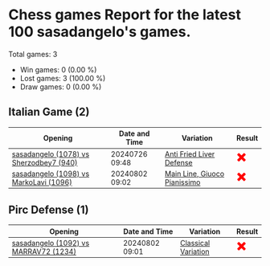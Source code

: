 # Chess games Report for the latest 100 sasadangelo's games.

Total games: 3
- Win games: 0 (0.00 %)
- Lost games: 3 (100.00 %)
- Draw games: 0 (0.00 %)

## Italian Game (2)

| Opening | Date and Time | Variation | Result |
|---------|---------------|-----------|--------|
| [sasadangelo (1078) vs Sherzodbey7 (940)](https://www.chess.com/game/daily/683213447) | 20240726 09:48 | [Anti Fried Liver Defense](https://www.chess.com/openings/Italian-Game-Anti-Fried-Liver-Defense) | ![Lose](img/lose.png) |
| [sasadangelo (1098) vs MarkoLavi (1096)](https://www.chess.com/game/daily/685625437) | 20240802 09:02 | [Main Line, Giuoco Pianissimo](https://www.chess.com/openings/Giuoco-Piano-Game-Main-Line-Giuoco-Pianissimo-Variation-5...d6-6.h3) | ![Lose](img/lose.png) |

## Pirc Defense (1)

| Opening | Date and Time | Variation | Result |
|---------|---------------|-----------|--------|
| [sasadangelo (1092) vs MARRAV72 (1234)](https://www.chess.com/game/daily/685625303) | 20240802 09:01 | [Classical Variation](https://www.chess.com/openings/Pirc-Defense-Classical-Variation-4...Bg7-5.Be3) | ![Lose](img/lose.png) |
